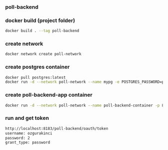 ### poll-backend

### docker build (project folder)
```bash
docker build . --tag poll-backend
```

### create network
```bash
docker network create poll-network
```

### create postgres container
```bash	
docker pull postgres:latest
docker run -d --network poll-network --name mypg -e POSTGRES_PASSWORD=postgres -e POSTGRES_DB=polldb -p 5430:5432 postgres
```

### create poll-backend-app container
```bash	
docker run -d --network poll-network --name poll-backend-container -p 8183:8182 poll-backend
```

### run and get token
```bash	
http://localhost:8183/poll-backend/oauth/token
username: ozgurakinci
password: 2
grant_type: password
```

